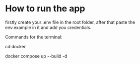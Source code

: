 # How to run the app

firstly create your .env file in the root folder, after 
that paste the env.example in it and add you credentials.


Commands for the terminal:

cd docker

docker compose up --build -d